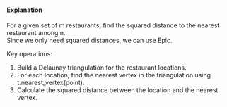 #### Explanation
For a given set of m restaurants, find the squared distance to the nearest restaurant among n.  
Since we only need squared distances, we can use Epic.

Key operations:
1. Build a Delaunay triangulation for the restaurant locations.
2. For each location, find the nearest vertex in the triangulation using t.nearest_vertex(point).
3. Calculate the squared distance between the location and the nearest vertex.